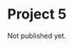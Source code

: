 # Project 5

Not published yet.


<!--

```{note}
There will probably be small updates to the project description in the coming days, so check back regularly!
```

## Practicalities

- **Deadline**: Wednesday, December 11, 23:59.
- **Format:**
  - A scientific report, typeset in LaTeX *using the provided template* (see [this page](../writing_reports/introduction_to_latex.md)), delivered as a pdf file on Canvas.
  - Code (with comments, of course) on a UiO GitHub repo ([github.uio.no](https://github.uio.no/)), with the URL to you repo written in the pdf document. 
  - You *must* deliver via your group on Canvas (even if you are working alone).

- **Collaboration:** We strongly encourage you to collaborate with others, in groups of up to three students. The group hands in a single pdf. Remember to list everyone's name in the pdf.

- **Reproducibility:** Your code should be available on a GitHub repo. You can refer to relevant parts of your code in your answers. Make sure to include a README file in the repo that briefly explains how the code is organised, and how it should be compiled and run in order for others to reproduce your results.

- **Figures:** Figures included in your LaTeX document should preferrably be made as vector graphics (e.g. `.pdf` files), rather than raster graphics (e.g. `.png` files).


## Introduction

The goal of this project is to simulate the two-dimensional time-dependent Schrödinger equation, and use it to study a double-slit-in-a-box setup and variations thereof. In short, you will write a simulation that can give results [`like this`](https://www.dropbox.com/s/76sdq2ecp0ekiin/animation.mp4?dl=0). (Note that you will not be required to animate your results, but it's quite instructive and fun to do so.)

The key methodological aspects of the projects are:
- Understanding partial differential equations (PDEs)
- Applying the Crank-Nicolson method in 2+1 dimensions
- Working with complex numbers in code
- Getting them indices straight...
- Using conserved quantities as stability checks

## The Schrödinger equation

The general formulation of the time-dependent Schrödinger equation is 

$$
i \hbar \frac{d}{dt} |\Psi\rangle = \hat{H} |\Psi\rangle,
$$

where $\hat{H}$ is some Hamiltonian operator and $|\Psi\rangle$ is the quantum state ([whatever that is](https://plato.stanford.edu/entries/qt-issues/#OntoIssu)). While we are not really sure what the quantum state *is*, we do know it is related to probability ([whatever that is](https://plato.stanford.edu/entries/probability-interpret/)) through the [Born rule](https://en.wikipedia.org/wiki/Born_rule), which we will use extensively in this project. More details below.



We will now consider the case of *a single, non-relativistic particle in two dimensions*. If we work in "position space", the quantum state $|\Psi\rangle$ can then be expressed through a *complex-valued* function $\Psi(x,y,t)$, historically called the *the wave function*. The Schrödinger equation then becomes

$$
i \hbar \frac{\partial}{\partial t} \Psi(x,y,t) = -\frac{\hbar^2}{2m} \left( \frac{\partial^2}{\partial x^2} + \frac{\partial^2}{\partial y^2} \right) \Psi(x,y,t) + V(x,y,t) \Psi(x,y,t).
$$

Here the terms $-\frac{\hbar^2}{2m} \frac{\partial^2 \Psi}{\partial x^2}$ and $-\frac{\hbar^2}{2m} \frac{\partial^2 \Psi}{\partial y^2}$ are expressions of the kinetic energy, corresponding to $\frac{p^2}{2m}$ from classical physics, with $m$ being the particle mass. The external environment is encoded in *the potential* $V$. We will only consider the case of a *time-independent* potential, $V = V(x,y)$.

When working in position space like this, the Born rule takes the form

$$
p(x,y\,;t) = |\Psi(x,y,t)|^2 = \Psi^*(x,y,t) \, \Psi(x,y,t),
$$

where $p(x,y\,;t)$ denotes the probability density for detecting the particle at position $(x,y)$ if we perform a position measurement at time $t$. The star in $\Psi^*$ denotes complex conjugation.


To keep things simple, we will in this project assume that all dimensionful variables have been scaled away, leaving us with a "bare" Schrödinger equation on the form

$$
i \frac{\partial u}{\partial t} = -\frac{\partial^2 u}{\partial x^2} - \frac{\partial^2 u}{\partial y^2} + v(x,y) u.
$$ (schr_eq)

So in this equation *all the variables are dimensionless*, which means you do not have to worry about units for this project. Our goal is to solve equation {eq}`schr_eq` numerically to determine the evolution of the "wave function" $u(x,y,t)$ in the presence of some potential $v(x,y)$.

In our new notation the Born rule takes the form

$$
p(x,y;t) = |u(x,y,t)|^2 = u^*(x,y,t) \, u(x,y,t).
$$

assuming the wave function $u(x,y,t)$ has been properly normalised.


```{note}
In this course we don't expect any background knowledge in quantum mechanics, so you are not expected to discuss a lot of quantum mechanics in your report. That is, you can simply view the Schrödinger equation as a particular type of differential equation given by equation {eq}`schr_eq`, where the solution is some complex-valued function $u(x,y,t)$, and where we have a rule for connecting this $u(x,y,t)$ to a probability distribution.
```


```{note}
*For those with some quantum mechanics background:* A question that sometimes come up during this project is how the wave function $\Psi(x,y,t)$ actually is related to the state $|\Psi\rangle$, so here's a short answer. (Again, you are not expected to discuss any of this in your reports.) 

Consider the one-dimensional case and for simplicity assume that we have discretised time and space (notation $x_i$ and $t_n$). To work in position space we can express $|\Psi\rangle$ in terms of a set of orthonormal basis states $|x_i\rangle$. (These are eigenstates of the position operator, $\hat{X} |x_i \rangle = x_i |x_i\rangle$). In doing this, the now-discretised wavefunction $\Psi(x_i,t_n) \equiv \Psi_i^n$ simply corresponds to the complex coefficients in this way of expressing $|\Psi\rangle$:

$$
|\Psi\rangle = \Psi_1^n |x_1 \rangle + \Psi_2^n |x_2 \rangle + \Psi_3^n |x_3 \rangle + \ldots,
$$

and correspondingly 

$$
\langle \Psi| =  \langle x_1 | \Psi^{n*}_1 + \langle x_2 | \Psi^{n*}_2 + \langle x_3 | \Psi^{n*}_3 \ldots
$$

Since the states $|x_i\rangle$ are orthonormal, i.e. $\langle x_i|x_j\rangle = \delta_{ij}$, we have that the wavefunction value for position $x_i$ and time $t_n$ can be viewed as the overlap between the current state $|\Psi\rangle$ and the basis state $|x_i\rangle$:

$$
\langle x_i | \Psi \rangle = \Psi_i^n.
$$

Assuming that we make a position measurement at time $t_n$, the probability $P(x_i;t_n)$ (not probability density, since we now work with discretised space) that the outcome will be $x_i$ can be expressed as 

$$
P(x_i;t_n) = | \langle x_i | \Psi \rangle |^2 = |\Psi_i^n|^2 = \Psi^{n*}_i \, \Psi^n_i.
$$

In this notation, the normalization condition for the total probability can be viewed as 

$$
1 &= \langle \Psi | \Psi \rangle\\ 
  &= \big[ \langle x_1 | \Psi^{n*}_1 + \langle x_2 | \Psi^{n*}_2 + \ldots \big] \; \big[ \Psi^n_1 |x_1 \rangle + \Psi^n_2 |x_2 \rangle + \ldots \big]\\ 
  &= \Psi^{n*}_1 \, \Psi^n_1 + \Psi^{n*}_2 \, \Psi^n_2 + \ldots \\
  &= P(x_1;t) + P(x_2;t) + \ldots
$$
```



## Notation

Below we define the basic notation we will use for this project. 

- $x \in [0,1]$, $y \in [0,1]$, $t \in [0,T]$.
- We'll use an equal step size $h$ in both the $x$ and $y$ directions.
- $x \rightarrow x_i = i h$, with $i = 0, 1, \ldots, M-1$. (Don't confuse this index $i$ with the imaginary unit $i$ appearing in the Schrödinger equation!)
- $y \rightarrow y_j = j h$, with $j = 0, 1, \ldots, M-1$.
- $t \rightarrow t_n = n \Delta t$, with $n = 0, 1, \ldots, N_t-1$.
- $u(x,y,t) \rightarrow u(ih,jh,n \Delta t) \equiv u_{ij}^n$. Note that the superscript $n$ here is simply a time index --- we have not raised $u_{ij}$ to the $n$-th power!
- The matrix $U^n$ is a matrix with elements $u_{ij}^n$.
- $v(x,y) \rightarrow v(ih,jh) \equiv v_{ij}$.
- The matrix $V$ is a matrix with elements $v_{ij}$.

Note:

- $M$ is the number of *points* along the $x$ axis, including the boundary points. Thus, the $x$ axis has been discretised using $M-1$ *steps*, and there are $M-2$ "internal points" $x_1, \ldots, x_{M-2}$, i.e. excluding the boundary points $x_0$ and $x_{M-1}$.
- Similarly for the $y$ axis, again with $M$ being the number of *points*.
- We will mix index notation with and without commas as needed for clarity. So keep in mind that e.g. $u_{ij}$ and $u_{i,j}$ mean the same thing.


## Initial and boundary conditions

Throughout this project we will assume Dirichlet boundary conditions in the $xy$ plane:

- $u(x=0, y, t) = 0$
- $u(x=1, y, t) = 0$
- $u(x, y=0, t) = 0$
- $u(x, y=1, t) = 0$

This assumption simplifies the implemention of the Crank-Nicolson scheme quite a bit, so keep in mind that the code we write will have this assumption baked in from the beginning.

For the initial wave function $u(x,y,t=0)$ we will typically use a quantum mechanical Gaussian wavepacket, to be specified in the problems below.


## Problems

### Problem 0

Not really a problem but an advice: Before diving into this project, take a look at the [Armadillo documentation](http://arma.sourceforge.net/docs.html) to see how you can work with complex numbers. For instance, look up terms like `cx_double`, `cx_vec`, `cx_mat`, etc. 

In practice, this simply means having your Armadillo objects filled with the standard `std::complex<double>` type in C++. You should read about that [here](https://en.cppreference.com/w/cpp/numeric/complex) and take a look at the examples. 

PS: You might also find `sp_cx_mat` in Armadillo very useful at some point...


### Problem 1

Show analytically that by discretizing equation {eq}`schr_eq` according to the Crank-Nicolson approach, you end up with the expression

$$
u_{ij}^{n+1}  -  r \left[u_{i+1,j}^{n+1} - 2u_{ij}^{n+1} + u_{i-1,j}^{n+1}\right]  -  r \left[u_{i,j+1}^{n+1} - 2u_{ij}^{n+1} + u_{i,j-1}^{n+1}\right]  +  \frac{i \Delta t}{2} v_{ij} u_{ij}^{n+1} \\
= u_{ij}^n  +  r \left[u_{i+1,j}^n - 2u_{ij}^n + u_{i-1,j}^n\right]  +  r \left[u_{i,j+1}^n - 2u_{ij}^n + u_{i,j-1}^n\right]  -  \frac{i \Delta t}{2} v_{ij} u_{ij}^n,
$$ (CN_eq1)

where $r \equiv \frac{i \Delta t}{2 h^2}$.


### Problem 2

One of the tricky things when implementing Crank-Nicolson with two spatial dimensions is getting the matrices and all the different indices right. When taking into account our choice of simple boundary conditions, equation {eq}`CN_eq1` can be expressed in matrix form as 

$$
A \,\vec{u}^{n+1} = B \,\vec{u}^{n}.
$$ (CN_eq2)

Here the vector $\vec{u}^n$ (and similarly $\vec{u}^{n+1}$) is a column vector that contains the $u^n_{ij}$ values for *all the internal points* of the $xy$ grid at time step $n$. In row-form it would look like this:

$$
\vec{u}^n = \left[(u_{1,1}^n, u_{2,1}^n, \ldots, u_{M-2,1}^n), (u_{1,2}^n, u_{2,2}^n, \ldots u_{M-2,2}^n), \ldots, (u_{1,M-2}^n \ldots u_{M-2,M-2}^n)\right].
$$

The parentheses are just added to make it clear where there is a change in the second index $j$. Thus the $\vec{u}$ vectors have length $(M-2)^2$, and the matrices $A$ and $B$ are thus (potentially very large) matrices of size $(M-2)^2 \times (M-2)^2$. 

Now we need some code to help us get this straight in our program:

- Write a code snippet that translates a pair of indices $(i,j)$ into a corresponding single index $k$ that gives the position of $u^n_{ij}$ in the vector $\vec{u}^n$.

- Next, we need code to construct our $A$ and $B$ matrices. The code must work for any value of $(M-2)$, but we can use $(M-2)=3$ as a first test case. So write a code snippet that takes as input a number $r$ and two vectors $\vec{a}$ and $\vec{b}$ and produce the following matrices when the vectors are of length 9:  
`  `

  $$
  A = 
  \begin{bmatrix}
  a_0 &  -r  &  0   &  -r   &   0   &  0    &  0   &  0    &  0    \\
  -r  &  a_1 &  -r  &  0    &   -r  &  0    &  0   &  0    &  0    \\
  0   &  -r  &  a_2 &  0    &   0   &  -r   &  0   &  0    &  0    \\
  -r  &  0   &  0   &  a_3  &   -r  &  0    &  -r  &  0    &  0    \\
  0   &  -r  &  0   &  -r   &   a_4 &  -r   &  0   &  -r   &  0    \\
  0   &  0   &  -r  &  0    &   -r  &  a_5  &  0   &  0    &  -r   \\
  0   &  0   &  0   &  -r   &   0   &  0    &  a_6 &  -r   &  0    \\
  0   &  0   &  0   &  0    &   -r  &  0    &  -r  &  a_7  &  -r   \\
  0   &  0   &  0   &  0    &   0   &  -r   &  0   &  -r   &  a_8  \\
  \end{bmatrix}
  $$

  $$
  B = 
  \begin{bmatrix}
  b_0 &  r   &  0   &  r    &   0   &  0    &  0   &  0    &  0    \\
  r   &  b_1 &  r   &  0    &   r   &  0    &  0   &  0    &  0    \\
  0   &  r   &  b_2 &  0    &   0   &  r    &  0   &  0    &  0    \\
  r   &  0   &  0   &  b_3  &   r   &  0    &  r   &  0    &  0    \\
  0   &  r   &  0   &  r    &   b_4 &  r    &  0   &  r    &  0    \\
  0   &  0   &  r   &  0    &   r   &  b_5  &  0   &  0    &  r    \\
  0   &  0   &  0   &  r    &   0   &  0    &  b_6 &  r    &  0    \\
  0   &  0   &  0   &  0    &   r   &  0    &  r   &  b_7  &  r    \\
  0   &  0   &  0   &  0    &   0   &  r    &  0   &  r    &  b_8  \\
  \end{bmatrix}
  $$

- To get the matrix structures correct it may be useful to notice that the $A$ and $B$ matrices are based on submatrices of size $(M-2) \times (M-2)$, as illustrated here:  
`  `

  $$
  A,B = 
  \begin{bmatrix}
    \begin{pmatrix}
      \bullet  &  \bullet  &  \phantom{\bullet} \\
      \bullet  &  \bullet  &  \bullet \\
      \phantom{\bullet}  &  \bullet  &  \bullet
    \end{pmatrix}
    \begin{pmatrix}
      \bullet  &  \phantom{\bullet}  &  \phantom{\bullet} \\
      \phantom{\bullet}  &  \bullet  &  \phantom{\bullet} \\
      \phantom{\bullet}  &  \phantom{\bullet}  &  \bullet
    \end{pmatrix}
    \begin{pmatrix}
      \phantom{\bullet}  &  \phantom{\bullet}  &  \phantom{\bullet} \\
      \phantom{\bullet}  &  \phantom{\bullet}  &  \phantom{\bullet} \\
      \phantom{\bullet}  &  \phantom{\bullet}  &  \phantom{\bullet}
    \end{pmatrix}\\
    \begin{pmatrix}
      \bullet  &  \phantom{\bullet}  &  \phantom{\bullet} \\
      \phantom{\bullet}  &  \bullet  &  \phantom{\bullet} \\
      \phantom{\bullet}  &  \phantom{\bullet}  &  \bullet
    \end{pmatrix}
    \begin{pmatrix}
      \bullet  &  \bullet  &  \phantom{\bullet} \\
      \bullet  &  \bullet  &  \bullet \\
      \phantom{\bullet}  &  \bullet  &  \bullet
    \end{pmatrix}
    \begin{pmatrix}
      \bullet  &  \phantom{\bullet}  &  \phantom{\bullet} \\
      \phantom{\bullet}  &  \bullet  &  \phantom{\bullet} \\
      \phantom{\bullet}  &  \phantom{\bullet}  &  \bullet
    \end{pmatrix}\\
    \begin{pmatrix}
      \phantom{\bullet}  &  \phantom{\bullet}  &  \phantom{\bullet} \\
      \phantom{\bullet}  &  \phantom{\bullet}  &  \phantom{\bullet} \\
      \phantom{\bullet}  &  \phantom{\bullet}  &  \phantom{\bullet}
    \end{pmatrix}
    \begin{pmatrix}
      \bullet  &  \phantom{\bullet}  &  \phantom{\bullet} \\
      \phantom{\bullet}  &  \bullet  &  \phantom{\bullet} \\
      \phantom{\bullet}  &  \phantom{\bullet}  &  \bullet
    \end{pmatrix}
    \begin{pmatrix}
      \bullet  &  \bullet  &  \phantom{\bullet} \\
      \bullet  &  \bullet  &  \bullet \\
      \phantom{\bullet}  &  \bullet  &  \bullet
    \end{pmatrix}
  \end{bmatrix}
  $$

- In the *Code snippets* section at the bottom we provide a C++ function you can use if you want to print the structure of a sparse matrix to screen.

- Make sure your code works for any value of $(M-2)$, even though we have so far only tested it for the simple case $(M-2)=3$. One way to test that can be to check that you get the following matrices when you try with $(M-2)=4$:  
`  `

  $$
  A = 
  \begin{bmatrix}
  a_0 &  -r  &  0   &  0  &   -r  &  0   &  0   &  0  &   0   &  0   &  0   &  0     &  0     &  0     &  0     &  0     \\
  -r  &  a_1 &  -r  &  0  &   0   &  -r  &  0   &  0  &   0   &  0   &  0   &  0     &  0     &  0     &  0     &  0     \\
  0   &  -r  &  a_2 &  -r &   0   &  0   &  -r  &  0  &   0   &  0   &  0   &  0     &  0     &  0     &  0     &  0     \\
  0   &  0   &  -r  & a_3 &   0   &  0   &  0   &  -r &   0   &  0   &  0   &  0     &  0     &  0     &  0     &  0     \\
  -r  &  0   &  0   &  0  &   a_4 &  -r  &  0   &  0  &   -r  &  0   &  0   &  0     &  0     &  0     &  0     &  0     \\
  0   &  -r  &  0   &  0  &   -r  &  a_5 &  -r  &  0  &   0   &  -r  &  0   &  0     &  0     &  0     &  0     &  0     \\
  0   &  0   &  -r  &  0  &   0   &  -r  &  a_6 &  -r &   0   &  0   &  -r  &  0     &  0     &  0     &  0     &  0     \\
  0   &  0   &  0   &  -r &   0   &  0   &  -r  & a_7 &   0   &  0   &  0   &  -r    &  0     &  0     &  0     &  0     \\
  0   &  0   &  0   &  0  &   -r  &  0   &  0   &  0  &   a_8 &  -r  &  0   &  0     &  -r    &  0     &  0     &  0     \\
  0   &  0   &  0   &  0  &   0   &  -r  &  0   &  0  &   -r  &  a_9 &  -r  &  0     &  0     &  -r    &  0     &  0     \\
  0   &  0   &  0   &  0  &   0   &  0   &  -r  &  0  &   0   &  -r  &  a_{10} &  -r &  0     &  0     &  -r    &  0     \\
  0   &  0   &  0   &  0  &   0   &  0   &  0   &  -r &   0   &  0   &  -r  & a_{11} &  0     &  0     &  0     &  -r    \\
  0   &  0   &  0   &  0  &   0   &  0   &  0   &  0  &   -r  &  0   &  0   &  0     & a_{12} &  -r    &  0     &  0     \\
  0   &  0   &  0   &  0  &   0   &  0   &  0   &  0  &   0   &  -r  &  0   &  0     & -r     & a_{13} &  -r    &  0     \\
  0   &  0   &  0   &  0  &   0   &  0   &  0   &  0  &   0   &  0   &  -r  &  0     & 0      &  -r    & a_{14} &  -r    \\
  0   &  0   &  0   &  0  &   0   &  0   &  0   &  0  &   0   &  0   &  0   &  -r    & 0      &  0     &  -r    & a_{15} \\
  \end{bmatrix}
  $$

  $$
  B = 
  \begin{bmatrix}
  b_0 &  r   &  0   &  0  &   r   &  0   &  0   &  0  &   0   &  0   &  0   &  0     &  0     &  0     &  0     &  0     \\
  r   &  b_1 &  r   &  0  &   0   &  r   &  0   &  0  &   0   &  0   &  0   &  0     &  0     &  0     &  0     &  0     \\
  0   &  r   &  b_2 &  r  &   0   &  0   &  r   &  0  &   0   &  0   &  0   &  0     &  0     &  0     &  0     &  0     \\
  0   &  0   &  r   & b_3 &   0   &  0   &  0   &  r  &   0   &  0   &  0   &  0     &  0     &  0     &  0     &  0     \\
  r   &  0   &  0   &  0  &   b_4 &  r   &  0   &  0  &   r   &  0   &  0   &  0     &  0     &  0     &  0     &  0     \\
  0   &  r   &  0   &  0  &   r   &  b_5 &  r   &  0  &   0   &  r   &  0   &  0     &  0     &  0     &  0     &  0     \\
  0   &  0   &  r   &  0  &   0   &  r   &  b_6 &  r  &   0   &  0   &  r   &  0     &  0     &  0     &  0     &  0     \\
  0   &  0   &  0   &  r  &   0   &  0   &  r   & b_7 &   0   &  0   &  0   &  r     &  0     &  0     &  0     &  0     \\
  0   &  0   &  0   &  0  &   r   &  0   &  0   &  0  &   b_8 &  r   &  0   &  0     &  r     &  0     &  0     &  0     \\
  0   &  0   &  0   &  0  &   0   &  r   &  0   &  0  &   r   &  b_9 &  r   &  0     &  0     &  r     &  0     &  0     \\
  0   &  0   &  0   &  0  &   0   &  0   &  r   &  0  &   0   &  r   &  b_{10} &  r  &  0     &  0     &  r     &  0     \\
  0   &  0   &  0   &  0  &   0   &  0   &  0   &  r  &   0   &  0   &  r   & b_{11} &  0     &  0     &  0     &  r     \\
  0   &  0   &  0   &  0  &   0   &  0   &  0   &  0  &   r   &  0   &  0   &  0     & b_{12} &  r     &  0     &  0     \\
  0   &  0   &  0   &  0  &   0   &  0   &  0   &  0  &   0   &  r   &  0   &  0     & r      & b_{13} &  r     &  0     \\
  0   &  0   &  0   &  0  &   0   &  0   &  0   &  0  &   0   &  0   &  r   &  0     & 0      &  r     & b_{14} &  r     \\
  0   &  0   &  0   &  0  &   0   &  0   &  0   &  0  &   0   &  0   &  0   &  r     & 0      &  0     &  r     & b_{15} \\
  \end{bmatrix}
  $$

- Now you are ready to write a proper function for your program that, using inputs $M$, $h$, $\Delta t$ and the matrix $V$ as input, can fill two $(M-2)^2 \times (M-2)^2$ matrices $A$ and $B$ according to the above pattern, with

  $$
  a_k &= 1 + 4r + \frac{i \Delta t}{2} v_{ij},\\
  b_k &= 1 - 4r - \frac{i \Delta t}{2} v_{ij}.
  $$

  (Here the $i$ in $i \Delta t$ is again the imaginary unit.)



### Problem 3

When we have the matrices $A$ and $B$, finding the next $\vec{u}^{n+1}$ from the current $\vec{u}^n$ in a time loop can be done in two steps:

  1. Perform the matrix multiplication $B \, \vec{u}^n = \vec{b}$.

  2. Solve the matrix equation $A \, \vec{u}^{n+1} = \vec{b}$ for the unknown $\vec{u}^{n+1}$.

Given what you know about matrix $A$, discuss which approaches might be well-suited to solve $A \, \vec{u}^{n+1} = \vec{b}$. For your code you can either implement a solver yourself or use a built-in solver in Armadillo.


```{note}
If you want to implement your own solver to solve $A \, \vec{u}^{n+1} = \vec{b}$, keep in mind that in the lectures we have discussed several different types of methods for solving matrix equations, including some that are easy to implement but that we haven't used in any previous project...
```


### Problem 4

Write a part of your program that can set up the initial state $u_{ij}^0$ based on the following expression for an unnormalised Gaussian wave packet

$$
u(x,y,t=0) = e^{-\frac{(x-x_c)^2}{2 \sigma_x^2} - \frac{(y-y_c)^2}{2 \sigma_y^2} + i p_x x + i p_y y}.
$$
  
Here $x_c$ and $y_c$ are the coordinates of the centre of the initial wave packet, $\sigma_x$ and $\sigma_y$ are the initial widths of the wave packet in the $x$ and $y$ directions, and $p_x$ and $p_y$ are the wave packet momenta.

Make sure that the initial state $u_{ij}^0$ satisfies the boundary conditions. 

Also, add code that normalises your initial state such that 

$$
\sum\limits_{i,j} u^{0*}_{ij} \, u^0_{ij} = 1,\\
$$

i.e. that the total probability in our 2D probability function $p^n_{ij} = u^{n*}_{ij} \, u^n_{ij}$ starts out normalized to 1.

```{note}
By requiring that $\sum\limits_{i,j} p^n_{ij} = 1$, rather than requiring $\sum\limits_{i,j} p^n_{ij} h^2 = 1$, we interpret $p^n_{ij}$ as a *probability*, not a probability *density*. That is, $p^n_{ij}$ is the probability that at time step $n$ is associated with a small grid cell of area $h^2$ centered on $(x, y) = (x_i, y_j)$.
```


### Problem 5

Write a part of your program that initialises the potential $V$. To construct the barriers used for the double-slit (and other configurations) we will simply set the elements $v_{ij}$ of $V$ that correspond to points inside the barriers to some high constant value $v_{ij} = v_0$. As our starting point we will use the following double-slit setup:

- Wall thickness in the $x$ direction: 0.02
- Wall position (centre) in the $x$ direction: 0.5
- Length of the wall piece separating the two slits (the $y$ distance between the inner edges of the two slits): 0.05
- Slit aperture (opening in the $y$ direction): 0.05
- Ensure that the slit setup is symmetric around $y = 0.5$. (So for the double-slit, the wall piece separating the two slits should be centered on $y = 0.5$.)


In Problem 9 you will also use single-slit and triple-slit configurations.

```{note}
If you want to simulate new potential configurations without having to hard-code the potentials in your program or specify a very long list of command-line arguments, you can consider using an input text file to specify the potential configuration. See the [introduction to Armadillo](sec:intro_to_armadillo) page for an easy example of how to read a text data table with Armadillo, or take a look at the [read from file](sec:read_from_file) page for an example using only the standard C++ library.
```

### Problem 6

Put everything together into a program that does (at least) the following:

1. Set the simulation parameters. It may be useful to read some or all of these as command-line input, or from an input file. The main simulation parameters are $h$, $\Delta t$, $T$, $x_c$, $\sigma_x$, $p_x$, $y_c$, $\sigma_y$, $p_y$ and $v_0$. 

2. Set up the potential matrix, $V$. 

3. Set up the initial state matrix, $U^0$.

4. Set up the matrices $A$ and $B$ required by the Crank-Nicolson approach.

5. Run the loop over time steps and store each new state $U^n$. You can either write every new state directly to file during the loop, or store them in memory and write everything to file after the loop. (Armadillo's `cx_cube` might be useful.)



### Problem 7

```{note}
Note that for this problem the output file can become large-ish (~200MB as binary file) if you save the full simulation, i.e. the full wave function at each time step.
```

In theory, the total probability ($= 1$) in the probability function $p^n_{ij} = u^{n*}_{ij}\,u^n_{ij}$ should be conserved over time. This is a nice consistency check to make sure your code works as it should.

- First run your simulation with the settings $h = 0.005$, $\Delta t = 2.5\times10^{-5}$, $T = 0.008$, $x_c = 0.25$, $\sigma_x = 0.05$, $p_x = 200$, $y_c = 0.5$, $\sigma_y = 0.05$, $p_y = 0$ and $v_0 = 0$, i.e. without any double-slit barrier.

- Make a plot of the deviation of the total probability from 1.0 as a function of time. (If the deviations are too small to be visible in your plot, consider plotting the data in a different way...)

- Run the simulation again, but now with a double-slit barrier switched on. Use $v_0 = 1\times10^{10}$ and the double-slit configuration from Problem 5, and make the initial state broader in the $y$-direction by setting $\sigma_y = 0.10$.

- Make a similar plot of the deviation of the total probability from 1.0 as a function of time.

```{note}
Keep in mind that how accurately you should expect the probability to be conserved will depend on what type of approach you have chosen for solving the matrix equation in Problem 3.
```


### Problem 8

Run your simulation with the following settings: $h = 0.005$, $\Delta t = 2.5\times10^{-5}$, $T = 0.002$, $x_c = 0.25$, $\sigma_x = 0.05$, $p_x = 200$, $y_c = 0.5$, $\sigma_y = 0.20$, $p_y = 0$ and $v_0 = 1\times10^{10}$. Use the double-slit configuration from Problem 5.


- Make three colourmap plots that illustrate the time evolution of the 2D probability function $p^n_{ij} = u^{n*}_{ij}\,u^n_{ij}$. Use the times $t = 0$, $t = 0.001$ and $t = 0.002$. (Feel free to make more plots if you want, but at least include these time steps.)

- For the same time steps, also make colourmap plots that show $\text{Re}(u_{ij})$ and $\text{Im}(u_{ij})$.

```{note}
When making the colourmap plots, it may be a good idea adjust the colour scale to the maximum of $p^n_{ij}$ at each time step independently. Then you avoid the problem that the shape of the probability function becomes difficult to see for time steps where it is very broad and flat.

You may also consider not using $p^n_{ij}$ as the $z$ axis (colour) value, but rather some tranformation of $p^n_{ij}$ like $\sqrt{p^n_{ij}}$, to more clearly see the structures in the low-probability regions. However, this comes with the cost that the plots become somewhat harder to interpret. But regardless of your choice, make sure to specify exactly what quantity the values on the colour scale represent.
```


### Problem 9

- Assume that we measure the particle with a detector screen at $x = 0.8$ (spanning the entire $y$ axis) at time $t = 0.002$. Using your simulation results from Problem 8, make a plot that shows the detection probability along this screen at this time. 

  Since we assume that we do indeed detect the particle *somewhere* along this line, you should normalise the one-dimensional probability function to sum to 1.0. Or in other words, you should plot $p(y\,|\,x=0.8\,;\,t=0.002)$, not $p(x,y\,;\,t=0.002)$ along $x=0.8$.

- Adjust your code to also simulate single-slit and triple-slit experiments. Like for the double-slit case, use slits with aperture 0.05 and use walls of $y$-length 0.05 to separate each pair of slits (in the triple-slit case). For each case, make a plot of the same 1D probability function as above, i.e. $p(y\,|\,x=0.8\,;\,t=0.002)$.


### Problem X

If you find it useful, feel free to make some animations of your simulation and put links to these in your report! (However, don't overdo it --- your report will be more readable if the reader doesn't have to switch between the report and watching animations all the time.)


--------


### Code snippets

Here's a C++ function to print the structure of a `arma::sp_cx_mat` matrix to screen:

```cpp
#include <armadillo>
#include <vector>
#include <string>

// A function that prints the structure of a sparse matrix to screen.
void print_sp_matrix_structure(const arma::sp_cx_mat& A)
{
    using namespace std;
    using namespace arma;

    // Declare a C-style 2D array of strings.
    string S[A.n_rows][A.n_cols];  

    // Initialise all the strings to " ".
    for (int i =0; i < A.n_rows; i++)
    {
        for (int j = 0; j < A.n_cols; j++)
        {
            S[i][j] = " ";
        }
    }

    // Next, we want to set the string to a dot at each non-zero element.
    // To do this we use the special loop iterator from the sp_cx_mat class
    // to help us loop over only the non-zero matrix elements.
    sp_cx_mat::const_iterator it     = A.begin();
    sp_cx_mat::const_iterator it_end = A.end();

    int nnz = 0;
    for(it; it != it_end; ++it)
    {
        S[it.row()][it.col()] = "•";
        nnz++;
    }

    // Finally, print the matrix to screen.
    cout << endl;
    for (int i =0; i < A.n_rows; i++)
    {
        cout << "| ";
        for (int j = 0; j < A.n_cols; j++)
        {
            cout << S[i][j] << " ";
        }
        cout <<  "|\n";
    }

    cout << endl;
    cout << "matrix size: " << A.n_rows << "x" << A.n_cols << endl;
    cout << "non-zero elements: " << nnz << endl ;
    cout << endl;
}
```

`  `
`  `

Here's a Python example demonstrating how you can use matplotlib to animate 2D colourmap plots:

```python
import numpy as np
import matplotlib
import matplotlib.pyplot as plt
from matplotlib.animation import FuncAnimation


#
# Let's generate a dummy time series for a function z(x,y,t)
#

# Set up a 2D xy grid
h = 0.005
x_points = np.arange(0, 1+h, h)
y_points = np.arange(0, 1+h, h)
x, y = np.meshgrid(x_points, y_points, sparse=True)

# Array of time points
dt = 0.005
t_points = np.arange(0, 1+dt, dt)

# A function for a Gaussian that is travelling 
# in the x direction and broadening as time passes
def z(x,y,t):
    v = 0.5
    x_c = 0.2
    sigma_x = 0.025 + 0.15 * t
    return 1. / (2 * np.pi * np.sqrt(sigma_x)) * np.exp(-0.5 * (x - x_c - v * t)**2 / sigma_x**2)

# Fill z_data_list with f(x,y,t)
z_data_list = []
for t in t_points:
    z_data = z(x, y, t)
    z_data_list.append(z_data)


#
# Now the list z_data_list contains a series of "frames" of z(x,y,t), 
# where each frame can be plotted as a 2D image using imshow. Let's
# animate it!
#

# Some settings
fontsize = 12
t_min = t_points[0]
x_min, x_max = x_points[0], x_points[-1]
y_min, y_max = y_points[0], y_points[-1]

# Create figure
fig = plt.figure()
ax = plt.gca()

# Create a colour scale normalization according to the max z value in the first frame
norm = matplotlib.cm.colors.Normalize(vmin=0.0, vmax=np.max(z_data_list[0]))

# Plot the first frame
img = ax.imshow(z_data_list[0], extent=[x_min,x_max,y_min,y_max], cmap=plt.get_cmap("viridis"), norm=norm)

# Axis labels
plt.xlabel("x", fontsize=fontsize)
plt.ylabel("y", fontsize=fontsize)
plt.xticks(fontsize=fontsize)
plt.yticks(fontsize=fontsize)

# Add a colourbar
cbar = fig.colorbar(img, ax=ax)
cbar.set_label("z(x,y,t)", fontsize=fontsize)
cbar.ax.tick_params(labelsize=fontsize)

# Add a text element showing the time
time_txt = plt.text(0.95, 0.95, "t = {:.3e}".format(t_min), color="white", 
                    horizontalalignment="right", verticalalignment="top", fontsize=fontsize)

# Function that takes care of updating the z data and other things for each frame
def animation(i):
    # Normalize the colour scale to the current frame?
    norm = matplotlib.cm.colors.Normalize(vmin=0.0, vmax=np.max(z_data_list[i]))
    img.set_norm(norm)

    # Update z data
    img.set_data(z_data_list[i])

    # Update the time label
    current_time = t_min + i * dt
    time_txt.set_text("t = {:.3e}".format(current_time))

    return img

# Use matplotlib.animation.FuncAnimation to put it all together
anim = FuncAnimation(fig, animation, interval=1, frames=np.arange(0, len(z_data_list), 2), repeat=False, blit=0)

# Run the animation!
plt.show()

# # Save the animation
# anim.save('./animation.mp4', writer="ffmpeg", bitrate=10000, fps=15)  # The fps (frames per second) sets the animation speed
```

-->

